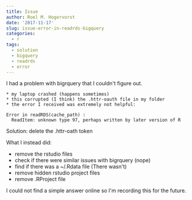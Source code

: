 ```yaml
---
title: Issue
author: Roel M. Hogervorst
date: '2017-11-17'
slug: issue-error-in-readrds-bigquery
categories:
  - r
tags:
  - solution
  - bigquery
  - readrds
  - error
---
```


I had a problem with bigrquery that I couldn't figure out.

    * my laptop crashed (happens sometimes)
    * this corrupted (I think) the .httr-oauth file in my folder
    * the error I received was extremely not helpful:

```
Error in readRDS(cache_path) :
  ReadItem: unknown type 97, perhaps written by later version of R
```

Solution: delete the .httr-oath token

What I instead did:

- remove the rstudio files
- check if there were similar issues with bigrquery (nope)
- find if there was a ~/.Rdata file (There wasn't)
- remove hidden rstudio project files
- remove .RProject file

I could not find a simple answer online so I'm recording this for the future.
